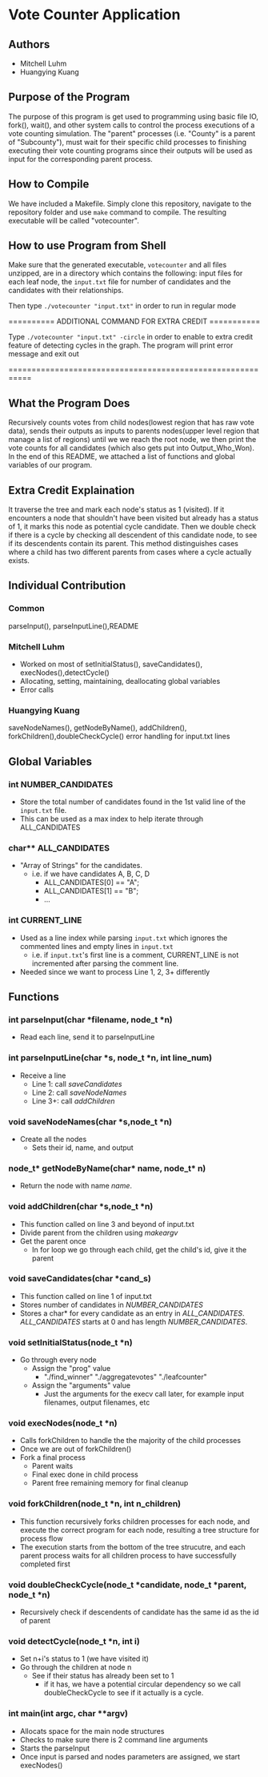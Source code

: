 # Vote Counter Application

## Authors
- Mitchell Luhm
- Huangying Kuang

## Purpose of the Program
The purpose of this program is get used to programming using basic file IO, fork(), wait(), and other system calls to control the process executions of a vote counting simulation. The "parent" processes (i.e. "County" is a parent of "Subcounty"), must wait for their specific child processes to finishing executing their vote counting programs since their outputs will be used as input for the corresponding parent process.

## How to Compile
We have included a Makefile. Simply clone this repository, navigate to the repository folder and use `make` command to compile. The resulting executable will be called "votecounter".

## How to use Program from Shell
Make sure that the generated executable, `votecounter` and all files unzipped, are in a directory which contains the following: input files for each leaf node, the `input.txt` file for number of candidates and the candidates with their relationships.

Then type `./votecounter "input.txt"` in order to run in regular mode

========== ADDITIONAL COMMAND FOR EXTRA CREDIT  ===========

Type `./votecounter "input.txt" -circle` in order to enable to extra credit feature of detecting cycles in the graph. The program will print error message and exit out

===========================================================

## What the Program Does 
Recursively counts votes from child nodes(lowest region that has raw vote data), sends their outputs as inputs to parents nodes(upper level region that manage a list of regions) until we we reach the root node, we then print the vote counts for all candidates (which also gets put into Output_Who_Won). In the end of this README, we attached a list of functions and global variables of our program.

## Extra Credit Explaination
It traverse the tree and mark each node's status as 1 (visited). If it encounters a node that shouldn't have been visited but already has a status of 1, it marks this node as potential cycle candidate. Then we double check if there is a cycle by checking all descendent of this candidate node, to see if its descendents contain its parent. 
This method distinguishes cases where a child has two different parents from cases where a cycle actually exists.

## Individual Contribution
### Common
parseInput(), parseInputLine(),README

### Mitchell Luhm
- Worked on most of setInitialStatus(), saveCandidates(), execNodes(),detectCycle()
- Allocating, setting, maintaining, deallocating global variables
- Error calls

### Huangying Kuang
saveNodeNames(), getNodeByName(), addChildren(), forkChildren(),doubleCheckCycle()
error handling for input.txt lines


## Global Variables

### int NUMBER_CANDIDATES
- Store the total number of candidates found in the 1st valid line of the `input.txt` file.
- This can be used as a max index to help iterate through ALL_CANDIDATES

### char\*\* ALL_CANDIDATES
- "Array of Strings" for the candidates.
	- i.e. if we have candidates A, B, C, D
		- ALL_CANDIDATES[0] == "A";
		- ALL_CANDIDATES[1] == "B";
		- ... 

### int CURRENT_LINE
- Used as a line index while parsing `input.txt` which ignores the commented lines and empty lines in `input.txt`
	- i.e. if `input.txt`'s first line is a comment, CURRENT_LINE is not incremented after parsing the comment line.
- Needed since we want to process Line 1, 2, 3+ differently

## Functions

### int parseInput(char \*filename, node_t \*n)
- Read each line, send it to parseInputLine

### int parseInputLine(char \*s, node_t \*n, int line_num)
- Receive a line
	- Line 1: call *saveCandidates*
	- Line 2: call *saveNodeNames*
	- Line 3+: call *addChildren*

### void saveNodeNames(char \*s,node_t \*n)
- Create all the nodes
	- Sets their id, name, and output

### node_t\* getNodeByName(char\* name, node_t\* n)
- Return the node with name *name*.

### void addChildren(char \*s,node_t \*n)
- This function called on line 3 and beyond of input.txt
- Divide parent from the children using *makeargv*
- Get the parent once
	- In for loop we go through each child, get the child's id, give it the parent

### void saveCandidates(char \*cand_s) 
- This function called on line 1 of input.txt
- Stores number of candidates in *NUMBER_CANDIDATES*
- Stores a char\* for every candidate as an entry in *ALL_CANDIDATES*. *ALL_CANDIDATES* starts at 0 and has length *NUMBER_CANDIDATES*.

### void setInitialStatus(node_t \*n)
- Go through every node
	- Assign the "prog" value
		- "./find_winner" "./aggregatevotes" "./leafcounter"
	- Assign the "arguments" value
		- Just the arguments for the execv call later, for example input filenames, output filenames, etc

### void execNodes(node_t \*n)
- Calls forkChildren to handle the the majority of the child processes
- Once we are out of forkChildren()
- Fork a final process
	- Parent waits 
	- Final exec done in child process
	- Parent free remaining memory for final cleanup

### void forkChildren(node_t \*n, int n_children)
- This function recursively forks children processes for each node, and execute the correct program for each node, resulting a tree structure for process flow
- The execution starts from the bottom of the tree strucutre, and each parent process waits for all children process to have successfully completed first

### void doubleCheckCycle(node_t \*candidate, node_t \*parent, node_t \*n)
- Recursively check if descendents of candidate has the same id as the id of parent

### void detectCycle(node_t \*n, int i)
- Set n+i's status to 1 (we have visited it)
- Go through the children at node n
	- See if their status has already been set to 1
		- if it has, we have a potential circular dependency so we call doubleCheckCycle to see if it actually is a cycle.

### int main(int argc, char \*\*argv)
- Allocats space for the main node structures
- Checks to make sure there is 2 command line arguments
- Starts the parseInput
- Once input is parsed and nodes parameters are assigned, we start execNodes()
